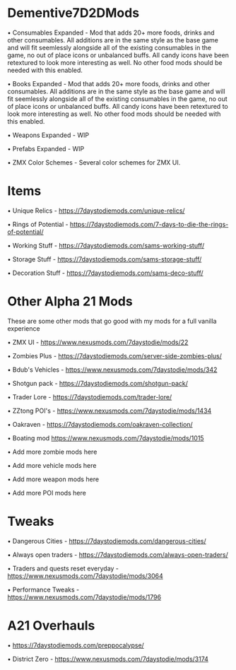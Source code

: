 # Dementive7D2DMods

• Consumables Expanded - Mod that adds 20+ more foods, drinks and other consumables. All additions are in the same style as the base game and will fit seemlessly alongside all of the existing consumables in the game, no out of place icons or unbalanced buffs. All candy icons have been retextured to look more interesting as well. No other food mods should be needed with this enabled.

• Books Expanded - Mod that adds 20+ more foods, drinks and other consumables. All additions are in the same style as the base game and will fit seemlessly alongside all of the existing consumables in the game, no out of place icons or unbalanced buffs. All candy icons have been retextured to look more interesting as well. No other food mods should be needed with this enabled.

• Weapons Expanded - WIP

• Prefabs Expanded - WIP

• ZMX Color Schemes - Several color schemes for ZMX UI.

# Items

• Unique Relics - https://7daystodiemods.com/unique-relics/

• Rings of Potential - https://7daystodiemods.com/7-days-to-die-the-rings-of-potential/

• Working Stuff - https://7daystodiemods.com/sams-working-stuff/

• Storage Stuff - https://7daystodiemods.com/sams-storage-stuff/

• Decoration Stuff - https://7daystodiemods.com/sams-deco-stuff/


# Other Alpha 21 Mods

These are some other mods that go good with my mods for a full vanilla experience

• ZMX UI - https://www.nexusmods.com/7daystodie/mods/22

• Zombies Plus - https://7daystodiemods.com/server-side-zombies-plus/

• Bdub's Vehicles - https://www.nexusmods.com/7daystodie/mods/342

• Shotgun pack - https://7daystodiemods.com/shotgun-pack/

• Trader Lore - https://7daystodiemods.com/trader-lore/

• ZZtong POI's - https://www.nexusmods.com/7daystodie/mods/1434

• Oakraven - https://7daystodiemods.com/oakraven-collection/

• Boating mod https://www.nexusmods.com/7daystodie/mods/1015

• Add more zombie mods here

• Add more vehicle mods here

• Add more weapon mods here

• Add more POI mods here


# Tweaks

• Dangerous Cities - https://7daystodiemods.com/dangerous-cities/

• Always open traders - https://7daystodiemods.com/always-open-traders/

• Traders and quests reset everyday - https://www.nexusmods.com/7daystodie/mods/3064

• Performance Tweaks - https://www.nexusmods.com/7daystodie/mods/1796



# A21 Overhauls

• https://7daystodiemods.com/preppocalypse/

• District Zero - https://www.nexusmods.com/7daystodie/mods/3174
